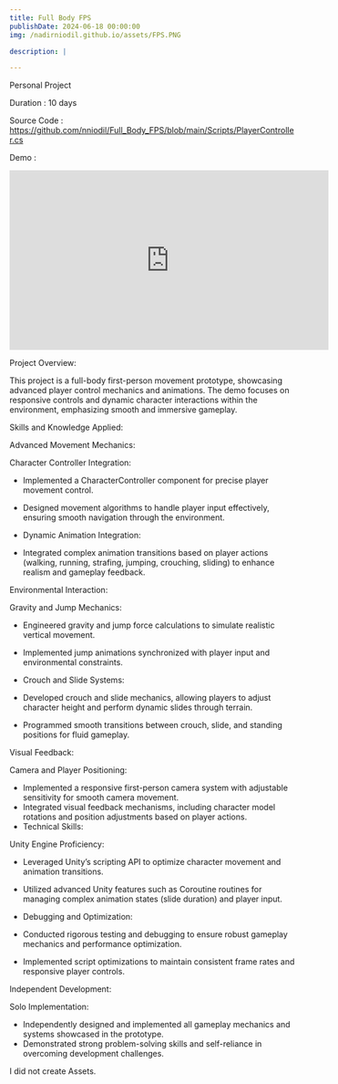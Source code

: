 ```yaml
---
title: Full Body FPS
publishDate: 2024-06-18 00:00:00
img: /nadirniodil.github.io/assets/FPS.PNG

description: |

---
```

Personal Project

Duration : 10 days

Source Code : https://github.com/nniodil/Full_Body_FPS/blob/main/Scripts/PlayerController.cs

Demo :
<iframe width="560" height="315" src="https://www.youtube.com/embed/8qVNKJzsGu4?si=bIJWdpieKCaQzV1g" title="YouTube video player" frameborder="0" allow="accelerometer; autoplay; clipboard-write; encrypted-media; gyroscope; picture-in-picture; web-share" referrerpolicy="strict-origin-when-cross-origin" allowfullscreen></iframe>

Project Overview:

This project is a full-body first-person movement prototype, showcasing advanced player control mechanics and animations. The demo focuses on responsive controls and dynamic character interactions within the environment, emphasizing smooth and immersive gameplay.

Skills and Knowledge Applied:

Advanced Movement Mechanics:

Character Controller Integration:

- Implemented a CharacterController component for precise player movement control.
- Designed movement algorithms to handle player input effectively, ensuring smooth navigation through the environment.
- Dynamic Animation Integration:

- Integrated complex animation transitions based on player actions (walking, running, strafing, jumping, crouching, sliding) to enhance realism and gameplay feedback.

Environmental Interaction:

Gravity and Jump Mechanics:

- Engineered gravity and jump force calculations to simulate realistic vertical movement.
- Implemented jump animations synchronized with player input and environmental constraints.
- Crouch and Slide Systems:

- Developed crouch and slide mechanics, allowing players to adjust character height and perform dynamic slides through terrain.
- Programmed smooth transitions between crouch, slide, and standing positions for fluid gameplay.

Visual Feedback:

Camera and Player Positioning:

- Implemented a responsive first-person camera system with adjustable sensitivity for smooth camera movement.
- Integrated visual feedback mechanisms, including character model rotations and position adjustments based on player actions.
- Technical Skills:

Unity Engine Proficiency:

- Leveraged Unity’s scripting API to optimize character movement and animation transitions.
- Utilized advanced Unity features such as Coroutine routines for managing complex animation states (slide duration) and player input.
- Debugging and Optimization:

 - Conducted rigorous testing and debugging to ensure robust gameplay mechanics and performance optimization.
 - Implemented script optimizations to maintain consistent frame rates and responsive player controls.

Independent Development:

Solo Implementation:
- Independently designed and implemented all gameplay mechanics and systems showcased in the prototype.
- Demonstrated strong problem-solving skills and self-reliance in overcoming development challenges.

I did not create Assets.
